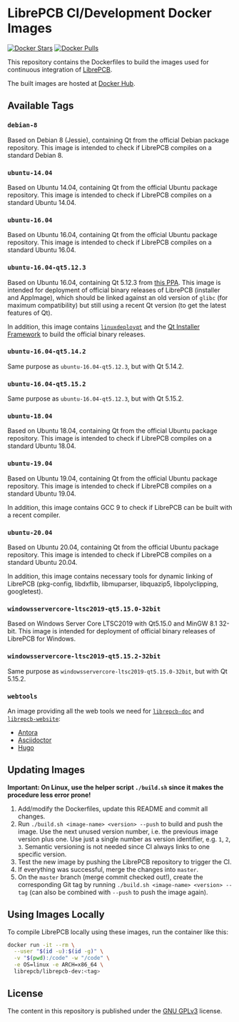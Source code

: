 # LibrePCB CI/Development Docker Images

[![Docker Stars](https://img.shields.io/docker/stars/librepcb/librepcb-dev.svg)](https://hub.docker.com/r/librepcb/librepcb-dev/)
[![Docker Pulls](https://img.shields.io/docker/pulls/librepcb/librepcb-dev.svg)](https://hub.docker.com/r/librepcb/librepcb-dev/)

This repository contains the Dockerfiles to build the images used for
continuous integration of [LibrePCB](https://github.com/LibrePCB/LibrePCB).

The built images are hosted at
[Docker Hub](https://hub.docker.com/r/librepcb/librepcb-dev/).


## Available Tags

### `debian-8`

Based on Debian 8 (Jessie), containing Qt from the official Debian package
repository. This image is intended to check if LibrePCB compiles on a standard
Debian 8.

### `ubuntu-14.04`

Based on Ubuntu 14.04, containing Qt from the official Ubuntu package
repository. This image is intended to check if LibrePCB compiles on a standard
Ubuntu 14.04.

### `ubuntu-16.04`

Based on Ubuntu 16.04, containing Qt from the official Ubuntu package
repository. This image is intended to check if LibrePCB compiles on a standard
Ubuntu 16.04.

### `ubuntu-16.04-qt5.12.3`

Based on Ubuntu 16.04, containing Qt 5.12.3 from
[this PPA](https://launchpad.net/~beineri). This image is intended for
deployment of official binary releases of LibrePCB (installer and AppImage),
which should be linked against an old version of `glibc` (for maximum
compatibility) but still using a recent Qt version (to get the latest features
of Qt).

In addition, this image contains
[`linuxdeployqt`](https://github.com/probonopd/linuxdeployqt) and the
[Qt Installer Framework](https://doc.qt.io/qtinstallerframework/) to build the
official binary releases.

### `ubuntu-16.04-qt5.14.2`

Same purpose as `ubuntu-16.04-qt5.12.3`, but with Qt 5.14.2.

### `ubuntu-16.04-qt5.15.2`

Same purpose as `ubuntu-16.04-qt5.12.3`, but with Qt 5.15.2.

### `ubuntu-18.04`

Based on Ubuntu 18.04, containing Qt from the official Ubuntu package
repository. This image is intended to check if LibrePCB compiles on a standard
Ubuntu 18.04.

### `ubuntu-19.04`

Based on Ubuntu 19.04, containing Qt from the official Ubuntu package
repository. This image is intended to check if LibrePCB compiles on a standard
Ubuntu 19.04.

In addition, this image contains GCC 9 to check if LibrePCB can be built with
a recent compiler.

### `ubuntu-20.04`

Based on Ubuntu 20.04, containing Qt from the official Ubuntu package
repository. This image is intended to check if LibrePCB compiles on a standard
Ubuntu 20.04.

In addition, this image contains necessary tools for dynamic linking of
LibrePCB (pkg-config, libdxflib, libmuparser, libquazip5, libpolyclipping,
googletest).

### `windowsservercore-ltsc2019-qt5.15.0-32bit`

Based on Windows Server Core LTSC2019 with Qt5.15.0 and MinGW 8.1 32-bit. This
image is intended for deployment of official binary releases of LibrePCB for
Windows.

### `windowsservercore-ltsc2019-qt5.15.2-32bit`

Same purpose as `windowsservercore-ltsc2019-qt5.15.0-32bit`, but with Qt 5.15.2.

### `webtools`

An image providing all the web tools we need for
[`librepcb-doc`](https://github.com/LibrePCB/librepcb-doc) and
[`librepcb-website`](https://github.com/LibrePCB/librepcb-website):

* [Antora](https://antora.org/)
* [Asciidoctor](https://asciidoctor.org/)
* [Hugo](https://gohugo.io)


## Updating Images

**Important: On Linux, use the helper script `./build.sh` since it makes the
procedure less error prone!**

1. Add/modify the Dockerfiles, update this README and commit all changes.
2. Run `./build.sh <image-name> <version> --push` to build and push the image.
   Use the next unused version number, i.e. the previous image version plus one.
   Use just a single number as version identifier, e.g. `1`, `2`, `3`. Semantic
   versioning is not needed since CI always links to one specific version.
3. Test the new image by pushing the LibrePCB repository to trigger the CI.
4. If everything was successful, merge the changes into `master`.
5. On the `master` branch (merge commit checked out!), create the corresponding
   Git tag by running `./build.sh <image-name> <version> --tag` (can also be
   combined with `--push` to push the image again).


## Using Images Locally

To compile LibrePCB locally using these images, run the container like this:

```bash
docker run -it --rm \
  --user "$(id -u):$(id -g)" \
  -v "$(pwd):/code" -w "/code" \
  -e OS=linux -e ARCH=x86_64 \
  librepcb/librepcb-dev:<tag>
```


## License

The content in this repository is published under the
[GNU GPLv3](http://www.gnu.org/licenses/gpl-3.0.html) license.
